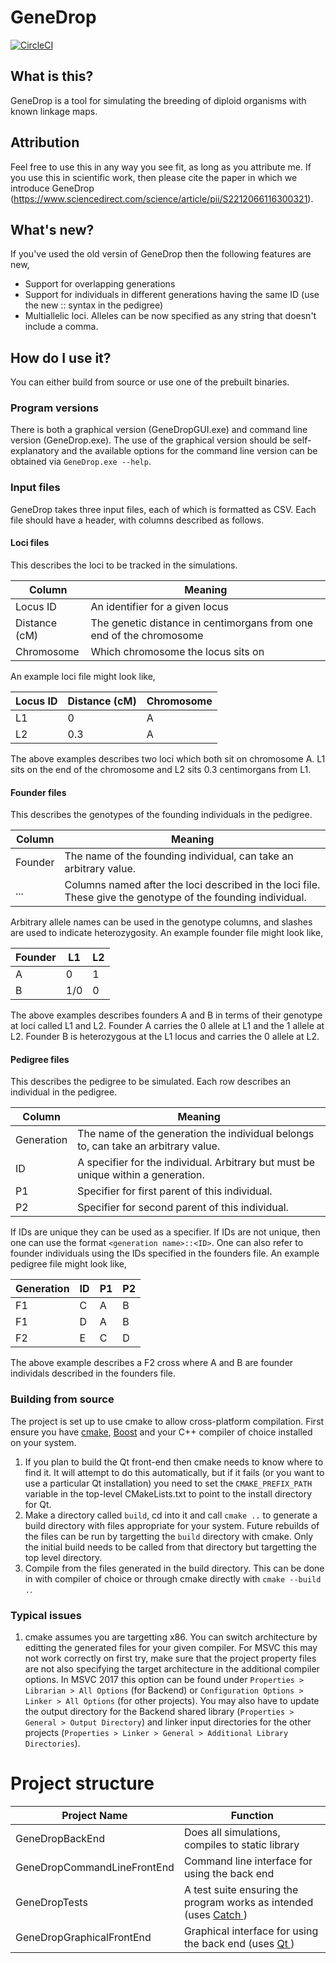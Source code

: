 # GeneDrop
[![CircleCI](https://circleci.com/gh/elderfd/GeneDrop/tree/master.svg?style=svg)](https://circleci.com/gh/elderfd/GeneDrop/tree/master)

## What is this?
GeneDrop is a tool for simulating the breeding of diploid organisms with known linkage maps.

## Attribution
Feel free to use this in any way you see fit, as long as you attribute me. If you use this in scientific work, then please cite the paper in which we introduce GeneDrop (https://www.sciencedirect.com/science/article/pii/S2212066116300321).

## What's new?
If you've used the old versin of GeneDrop then the following features are new,
- Support for overlapping generations
- Support for individuals in different generations having the same ID (use the new <Generation>::<ID> syntax in the pedigree)
- Multiallelic loci. Alleles can be now specified as any string that doesn't include a comma.

## How do I use it?
You can either build from source or use one of the prebuilt binaries.

### Program versions
There is both a graphical version (GeneDropGUI.exe) and command line version (GeneDrop.exe). The use of the graphical version should be self-explanatory and the available options for the command line version can be obtained via `GeneDrop.exe --help`.

### Input files
GeneDrop takes three input files, each of which is formatted as CSV. Each file should have a header, with columns described as follows.

#### Loci files
This describes the loci to be tracked in the simulations.

Column | Meaning
--- | ---
Locus ID | An identifier for a given locus
Distance (cM) | The genetic distance in centimorgans from one end of the chromosome
Chromosome | Which chromosome the locus sits on

An example loci file might look like,

Locus ID | Distance (cM) | Chromosome
--- | --- | ---
L1 | 0 | A
L2 | 0.3 | A

The above examples describes two loci which both sit on chromosome A. L1 sits on the end of the chromosome and L2 sits 0.3 centimorgans from L1.

#### Founder files
This describes the genotypes of the founding individuals in the pedigree.

Column | Meaning
--- | ---
Founder | The name of the founding individual, can take an arbitrary value.
... | Columns named after the loci described in the loci file. These give the genotype of the founding individual.

Arbitrary allele names can be used in the genotype columns, and slashes are used to indicate heterozygosity. An example founder file might look like,

Founder | L1 | L2
--- | --- | ---
A | 0 | 1
B | 1/0 | 0

The above examples describes founders A and B in terms of their genotype at loci called L1 and L2. Founder A carries the 0 allele at L1 and the 1 allele at L2. Founder B is heterozygous at the L1 locus and carries the 0 allele at L2.

#### Pedigree files
This describes the pedigree to be simulated. Each row describes an individual in the pedigree.

Column | Meaning
--- | ---
Generation | The name of the generation the individual belongs to, can take an arbitrary value.
ID | A specifier for the individual. Arbitrary but must be unique within a generation.
P1 | Specifier for first parent of this individual.
P2 | Specifier for second parent of this individual.

If IDs are unique they can be used as a specifier. If IDs are not unique, then one can use the format `<generation name>::<ID>`. One can also refer to founder individuals using the IDs specified in the founders file. An example pedigree file might look like,

Generation | ID | P1 | P2
--- | --- | --- | ---
F1 | C | A | B
F1 | D | A | B
F2 | E | C | D

The above example describes a F2 cross where  A and B are founder individals described in the founders file.

### Building from source
The project is set up to use cmake to allow cross-platform compilation. First ensure you have [cmake](https://cmake.org/), [Boost](http://www.boost.org/) and your C++ compiler of choice installed on your system.

1. If you plan to build the Qt front-end then cmake needs to know where to find it. It will attempt to do this automatically, but if it fails (or you want to use a particular Qt installation) you need to set the `CMAKE_PREFIX_PATH` variable in the top-level CMakeLists.txt to point to the install directory for Qt.
2. Make a directory called `build`, cd into it and call `cmake ..` to generate a build directory with files appropriate for your system. Future rebuilds of the files can be run by targetting the `build` directory with cmake. Only the initial build needs to be called from that directory but targetting the top level directory.
3. Compile from the files generated in the build directory. This can be done in with compiler of choice or through cmake directly with `cmake --build .`.

### Typical issues
1. cmake assumes you are targetting x86. You can switch architecture by editting the generated files for your given compiler. For MSVC this may not work correctly on first try, make sure that the project property files are not also specifying the target architecture in the additional compiler options. In MSVC 2017 this option can be found under `Properties > Librarian > All Options` (for Backend) or `Configuration Options > Linker > All Options` (for other projects). You may also have to update the output directory for the Backend shared library (`Properties > General > Output Directory`) and linker input directories for the other projects (`Properties > Linker > General > Additional Library Directories`).

# Project structure
Project Name | Function
------------ | --------------
GeneDropBackEnd | Does all simulations, compiles to static library
GeneDropCommandLineFrontEnd | Command line interface for using the back end
GeneDropTests | A test suite ensuring the program works as intended (uses [Catch ](https://github.com/philsquared/Catch))
GeneDropGraphicalFrontEnd | Graphical interface for using the back end (uses [Qt ](https://www.qt.io/))
